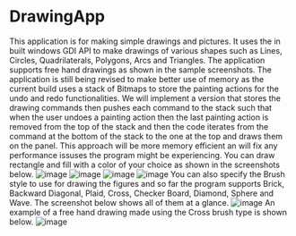 # DrawingApp
This application is for making simple drawings and pictures. It uses the in built windows GDI API to make drawings of various shapes such as Lines, Circles,
Quadrilaterals, Polygons, Arcs and Triangles. The application supports free hand drawings as shown in the sample screenshots. The application is still being revised to make better
use of memory as the current build uses a stack of Bitmaps to store the painting actions for the undo and redo functionalities. We will implement a version that stores the drawing commands
then pushes each command to the stack such that when the user undoes a painting action then the last painting action is removed from the top of the stack and then the code iterates from the command
at the bottom of the stack to the one at the top and draws them on the panel. This approach will be more memory efficient an will fix any performance issuses the program might be experiencing.
You can draw rectangle and fill with a color of your choice as shown in the screenshots below.
![image](https://user-images.githubusercontent.com/56290548/230437908-da5c86ca-4391-4bd6-a991-55b00e912928.png)
![image](https://user-images.githubusercontent.com/56290548/230437964-bdb55b70-845f-4730-afcc-2bd75face32d.png)
![image](https://user-images.githubusercontent.com/56290548/230438147-304f43c6-1f9a-4825-a920-980757f28efd.png)
![image](https://user-images.githubusercontent.com/56290548/230438207-8ffb54ee-4b75-4838-b709-5260c81fb6a5.png)
You can also specify the Brush style to use for drawing the figures and so far the program supports Brick, Backward Diagonal, Plaid, Cross, Checker Board, Diamond, Sphere and Wave. The screenshot below shows all of them at a glance.
![image](https://user-images.githubusercontent.com/56290548/230440131-1c33caa0-8c9e-4915-979a-0877469ed38a.png)
An example of a free hand drawing made using the Cross brush type is shown below.
![image](https://user-images.githubusercontent.com/56290548/230440365-ba5349ad-57fc-4bf5-80de-30cea8358bc8.png)

